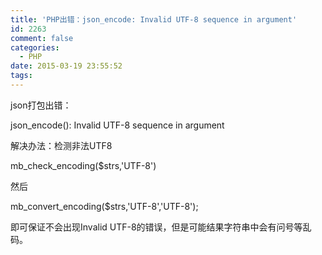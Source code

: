 ```yaml
---
title: 'PHP出错：json_encode: Invalid UTF-8 sequence in argument'
id: 2263
comment: false
categories:
  - PHP
date: 2015-03-19 23:55:52
tags:
---
```


json打包出错：

json_encode(): Invalid UTF-8 sequence in argument

解决办法：检测非法UTF8

mb_check_encoding($strs,'UTF-8')

然后

mb_convert_encoding($strs,'UTF-8','UTF-8');

即可保证不会出现Invalid UTF-8的错误，但是可能结果字符串中会有问号等乱码。
